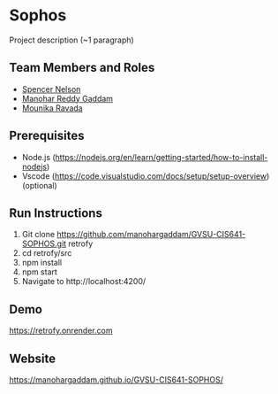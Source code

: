 # Sophos

Project description (~1 paragraph)

## Team Members and Roles

- [Spencer Nelson](https://github.com/nelsosp/CIS641-HW2-Nelson)
- [Manohar Reddy Gaddam](https://github.com/manohargaddam/CIS641-HW2-gaddam)
- [Mounika Ravada](https://github.com/ravadam-gvsu/CIS641-HW2-ravada)

## Prerequisites

- Node.js (https://nodejs.org/en/learn/getting-started/how-to-install-nodejs) 
- Vscode (https://code.visualstudio.com/docs/setup/setup-overview) (optional)

## Run Instructions
1. Git clone https://github.com/manohargaddam/GVSU-CIS641-SOPHOS.git retrofy
2. cd retrofy/src
3. npm install
4. npm start
5. Navigate to http://localhost:4200/

## Demo
https://retrofy.onrender.com

## Website

https://manohargaddam.github.io/GVSU-CIS641-SOPHOS/
